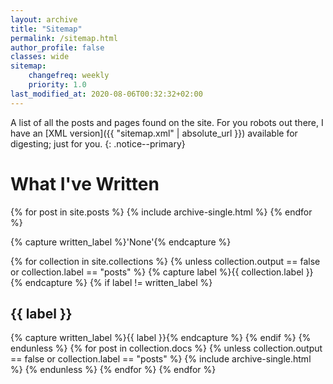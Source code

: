 ```yaml
---
layout: archive
title: "Sitemap"
permalink: /sitemap.html
author_profile: false
classes: wide
sitemap:
    changefreq: weekly
    priority: 1.0
last_modified_at: 2020-08-06T00:32:32+02:00
---
```


A list of all the posts and pages found on the site. For you robots out there, I have an [XML version]({{ "sitemap.xml" | absolute_url }}) available for digesting; just for you.
{: .notice--primary}

<h1>What I've Written</h1>
{% for post in site.posts %}
  {% include archive-single.html %}
{% endfor %}

{% capture written_label %}'None'{% endcapture %}

{% for collection in site.collections %}
{% unless collection.output == false or collection.label == "posts" %}
  {% capture label %}{{ collection.label }}{% endcapture %}
  {% if label != written_label %}
  <h2>{{ label }}</h2>
  {% capture written_label %}{{ label }}{% endcapture %}
  {% endif %}
{% endunless %}
{% for post in collection.docs %}
  {% unless collection.output == false or collection.label == "posts" %}
  {% include archive-single.html %}
  {% endunless %}
{% endfor %}
{% endfor %}
